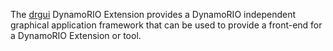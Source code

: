 The [drgui](http://dynamorio.org/page_drgui.html) DynamoRIO Extension provides a
DynamoRIO independent graphical application framework that can be used to provide a
front-end for a DynamoRIO Extension or tool.
